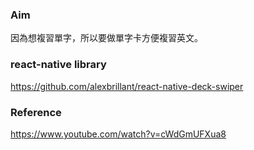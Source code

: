 ### Aim
因為想複習單字，所以要做單字卡方便複習英文。

### react-native library
https://github.com/alexbrillant/react-native-deck-swiper

### Reference
https://www.youtube.com/watch?v=cWdGmUFXua8